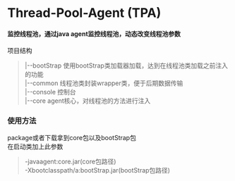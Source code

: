 # Thread-Pool-Agent (TPA)
#### 监控线程池，通过java agent监控线程池，动态改变线程池参数  
项目结构  
>|--bootStrap 使用bootStrap类加载器加载，达到在线程池类加载之前注入的功能  
>|--common 线程池类封装wrapper类，便于后期数据传输  
>|--console 控制台  
>|--core agent核心，对线程池的方法进行注入


### 使用方法
package或者下载拿到core包以及bootStrap包  
在启动类加上此参数  
> -javaagent:core.jar(core包路径)  
> -Xbootclasspath/a:bootStrap.jar(bootStrap包路径)  
